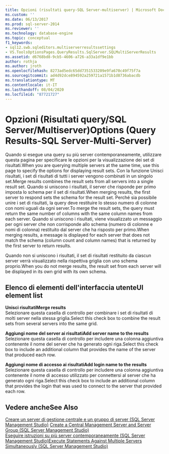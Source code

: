 ```yaml
---
title: Opzioni (risultati query-SQL Server-multiserver) | Microsoft Docs
ms.custom: ''
ms.date: 06/13/2017
ms.prod: sql-server-2014
ms.reviewer: ''
ms.technology: database-engine
ms.topic: conceptual
f1_keywords:
- sql12.swb.sqleditors.multiserverresultssettings
- VS.ToolsOptionsPages.QueryResults.SqlServer.SQLMultiServerResults
ms.assetid: d6768bd8-9cb5-4606-a726-a33a1df9e1bb
author: rothja
ms.author: jroth
ms.openlocfilehash: 8273ad5edc65dd7351533209e9fa670c49f75f7a
ms.sourcegitcommit: ad4d92dce894592a259721a1571b1d8736abacdb
ms.translationtype: MT
ms.contentlocale: it-IT
ms.lasthandoff: 08/04/2020
ms.locfileid: "87721727"
---
```

# <a name="options-query-results-sql-server-multi-server"></a><span data-ttu-id="a1483-102">Opzioni (Risultati query/SQL Server/Multiserver)</span><span class="sxs-lookup"><span data-stu-id="a1483-102">Options (Query Results-SQL Server-Multi-Server)</span></span>
  <span data-ttu-id="a1483-103">Quando si esegue una query su più server contemporaneamente, utilizzare questa pagina per specificare le opzioni per la visualizzazione dei set di risultati.</span><span class="sxs-lookup"><span data-stu-id="a1483-103">When you are querying multiple servers at the same time, use this page to specify the options for displaying result sets.</span></span> <span data-ttu-id="a1483-104">Con la funzione Unisci risultati, i set di risultati di tutti i server vengono combinati in un singolo set.</span><span class="sxs-lookup"><span data-stu-id="a1483-104">Merge results combines the result sets from all servers into a single result set.</span></span> <span data-ttu-id="a1483-105">Quando si uniscono i risultati, il server che risponde per primo imposta lo schema per il set di risultati.</span><span class="sxs-lookup"><span data-stu-id="a1483-105">When merging results, the first server to respond sets the schema for the result set.</span></span> <span data-ttu-id="a1483-106">Perché sia possibile unire i set di risultati, la query deve restituire lo stesso numero di colonne con nomi uguali da ogni server.</span><span class="sxs-lookup"><span data-stu-id="a1483-106">To merge the result sets, the query must return the same number of columns with the same column names from each server.</span></span> <span data-ttu-id="a1483-107">Quando si uniscono i risultati, viene visualizzato un messaggio per ogni server che non corrisponde allo schema (numero di colonne e nomi di colonna) restituito dal server che ha risposto per primo.</span><span class="sxs-lookup"><span data-stu-id="a1483-107">When merging results, a message is displayed for each server that does not match the schema (column count and column names) that is returned by the first server to return results.</span></span>  
  
 <span data-ttu-id="a1483-108">Quando non si uniscono i risultati, il set di risultati restituito da ciascun server verrà visualizzato nella rispettiva griglia con uno schema proprio.</span><span class="sxs-lookup"><span data-stu-id="a1483-108">When you do not merge results, the result set from each server will be displayed in its own grid with its own schema.</span></span>  
  
## <a name="ui-element-list"></a><span data-ttu-id="a1483-109">Elenco di elementi dell'interfaccia utente</span><span class="sxs-lookup"><span data-stu-id="a1483-109">UI element list</span></span>  
 <span data-ttu-id="a1483-110">**Unisci risultati**</span><span class="sxs-lookup"><span data-stu-id="a1483-110">**Merge results**</span></span>  
 <span data-ttu-id="a1483-111">Selezionare questa casella di controllo per combinare i set di risultati di molti server nella stessa griglia.</span><span class="sxs-lookup"><span data-stu-id="a1483-111">Select this check box to combine the result sets from several servers into the same grid.</span></span>  
  
 <span data-ttu-id="a1483-112">**Aggiungi nome del server ai risultati**</span><span class="sxs-lookup"><span data-stu-id="a1483-112">**Add server name to the results**</span></span>  
 <span data-ttu-id="a1483-113">Selezionare questa casella di controllo per includere una colonna aggiuntiva contenente il nome del server che ha generato ogni riga.</span><span class="sxs-lookup"><span data-stu-id="a1483-113">Select this check box to include an additional column that provides the name of the server that produced each row.</span></span>  
  
 <span data-ttu-id="a1483-114">**Aggiungi nome di accesso ai risultati**</span><span class="sxs-lookup"><span data-stu-id="a1483-114">**Add login name to the results**</span></span>  
 <span data-ttu-id="a1483-115">Selezionare questa casella di controllo per includere una colonna aggiuntiva contenente il nome di accesso utilizzato per connettersi al server che ha generato ogni riga.</span><span class="sxs-lookup"><span data-stu-id="a1483-115">Select this check box to include an additional column that provides the login that was used to connect to the server that provided each row.</span></span>  
  
## <a name="see-also"></a><span data-ttu-id="a1483-116">Vedere anche</span><span class="sxs-lookup"><span data-stu-id="a1483-116">See Also</span></span>  
 <span data-ttu-id="a1483-117">[Creare un server di gestione centrale e un gruppo di server &#40;SQL Server Management Studio&#41;](../ssms/register-servers/create-a-central-management-server-and-server-group.md) </span><span class="sxs-lookup"><span data-stu-id="a1483-117">[Create a Central Management Server and Server Group &#40;SQL Server Management Studio&#41;](../ssms/register-servers/create-a-central-management-server-and-server-group.md) </span></span>  
 [<span data-ttu-id="a1483-118">Eseguire istruzioni su più server contemporaneamente &#40;SQL Server Management Studio&#41;</span><span class="sxs-lookup"><span data-stu-id="a1483-118">Execute Statements Against Multiple Servers Simultaneously &#40;SQL Server Management Studio&#41;</span></span>](../ssms/register-servers/execute-statements-against-multiple-servers-simultaneously.md)  
  
  
